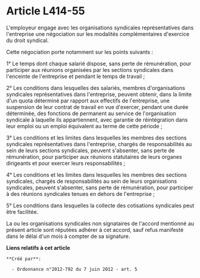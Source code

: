 # Article L414-55

L'employeur engage avec les organisations syndicales représentatives dans l'entreprise une négociation sur les modalités
complémentaires d'exercice du droit syndical. 

Cette négociation porte notamment sur les points suivants : 

1° Le temps dont chaque salarié dispose, sans perte de rémunération, pour participer aux réunions organisées par les sections
syndicales dans l'enceinte de l'entreprise et pendant le temps de travail ; 

2° Les conditions dans lesquelles des salariés, membres d'organisations syndicales représentatives dans l'entreprise, peuvent
obtenir, dans la limite d'un quota déterminé par rapport aux effectifs de l'entreprise, une suspension de leur contrat de
travail en vue d'exercer, pendant une durée déterminée, des fonctions de permanent au service de l'organisation syndicale à
laquelle ils appartiennent, avec garantie de réintégration dans leur emploi ou un emploi équivalent au terme de cette
période ; 

3° Les conditions et les limites dans lesquelles les membres des sections syndicales représentatives dans l'entreprise,
chargés de responsabilités au sein de leurs sections syndicales, peuvent s'absenter, sans perte de rémunération, pour
participer aux réunions statutaires de leurs organes dirigeants et pour exercer leurs responsabilités ; 

4° Les conditions et les limites dans lesquelles les membres des sections syndicales, chargés de responsabilités au sein de
leurs organisations syndicales, peuvent s'absenter, sans perte de rémunération, pour participer à des réunions syndicales
tenues en dehors de l'entreprise ; 

5° Les conditions dans lesquelles la collecte des cotisations syndicales peut être facilitée. 

La ou les organisations syndicales non signataires de l'accord mentionné au présent article sont réputées adhérer à cet
accord, sauf refus manifesté dans le délai d'un mois à compter de sa signature.

**Liens relatifs à cet article**

	**Créé par**:

	  - Ordonnance n°2012-792 du 7 juin 2012 - art. 5
